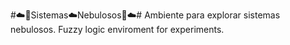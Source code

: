 #☁️📡Sistemas☁️Nebulosos📡☁️#
 Ambiente para explorar sistemas nebulosos. Fuzzy logic enviroment for experiments.
